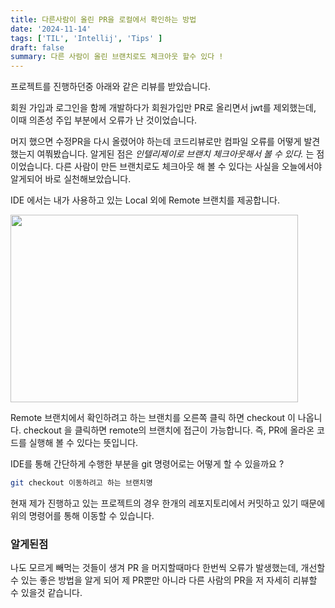 ```yaml
---
title: 다른사람이 올린 PR을 로컬에서 확인하는 방법
date: '2024-11-14'
tags: ['TIL', 'Intellij', 'Tips' ]
draft: false
summary: 다른 사람이 올린 브랜치로도 체크아웃 할수 있다 !
---
```


프로젝트를 진행하던중 아래와 같은 리뷰를 받았습니다.

회원 가입과 로그인을 함께 개발하다가 회원가입만 PR로 올리면서 jwt를 제외했는데, 이때 의존성 주입 부분에서 오류가 난 것이었습니다.

머지 했으면 수정PR을 다시 올렸어야 하는데 코드리뷰로만 컴파일 오류를 어떻게 발견했는지 여쭤봤습니다. 알게된 점은 *인텔리제이로 브랜치 체크아웃해서 볼 수 있다.* 는 점이었습니다. 다른 사람이 만든 브랜치로도 체크아웃 해 볼 수 있다는 사실을 오늘에서야 알게되어 바로 실천해보았습니다.

IDE 에서는 내가 사용하고 있는 Local 외에 Remote 브랜치를 제공합니다.

<img width="460" height="300" src="/static/images/project/git_remote.png"/>

Remote 브랜치에서 확인하려고 하는 브랜치를 오른쪽 클릭 하면 checkout 이 나옵니다. checkout 을 클릭하면 remote의 브랜치에 접근이 가능합니다. 즉, PR에 올라온 코드를 실행해 볼 수 있다는 뜻입니다. 

IDE를 통해 간단하게 수행한 부분을 git 명령어로는 어떻게 할 수 있을까요 ?

```bash
git checkout 이동하려고 하는 브랜치명
```

현재 제가 진행하고 있는 프로젝트의 경우 한개의 레포지토리에서 커밋하고 있기 때문에 위의 명령어를 통해 이동할 수 있습니다.


### 알게된점

나도 모르게 빼먹는 것들이 생겨 PR 을 머지할때마다 한번씩 오류가 발생했는데, 개선할 수 있는 좋은 방법을 알게 되어 제 PR뿐만 아니라 다른 사람의 PR을 저 자세히 리뷰할 수 있을것 같습니다.